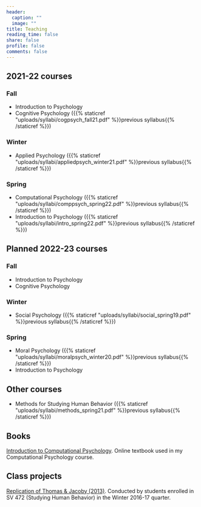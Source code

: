```yaml
---
header:
  caption: ""
  image: ""
title: Teaching
reading_time: false
share: false
profile: false
comments: false
---
```


## 2021-22 courses

### Fall

* Introduction to Psychology 
* Cognitive Psychology ({{% staticref "uploads/syllabi/cogpsych_fall21.pdf" %}}previous syllabus{{% /staticref %}})

### Winter

* Applied Psychology ({{% staticref "uploads/syllabi/appliedpsych_winter21.pdf" %}}previous syllabus{{% /staticref %}})

### Spring

* Computational Psychology ({{% staticref "uploads/syllabi/comppsych_spring22.pdf" %}}previous syllabus{{% /staticref %}})
* Introduction to Psychology ({{% staticref "uploads/syllabi/intro_spring22.pdf" %}}previous syllabus{{% /staticref %}})

## Planned 2022-23 courses

### Fall

* Introduction to Psychology 
* Cognitive Psychology

### Winter

* Social Psychology ({{% staticref "uploads/syllabi/social_spring19.pdf" %}}previous syllabus{{% /staticref %}})

### Spring

* Moral Psychology ({{% staticref "uploads/syllabi/moralpsych_winter20.pdf" %}}previous syllabus{{% /staticref %}})
* Introduction to Psychology


## Other courses

* Methods for Studying Human Behavior ({{% staticref "uploads/syllabi/methods_spring21.pdf" %}}previous syllabus{{% /staticref %}})


## Books

[Introduction to Computational Psychology](https://alanjern.github.io/computational-psych-book/). Online textbook used in my Computational Psychology course.

## Class projects

[Replication of Thomas & Jacoby (2013)](http://osf.io/hsve8). Conducted by students enrolled in SV 472 (Studying Human Behavior) in the Winter 2016-17 quarter.
